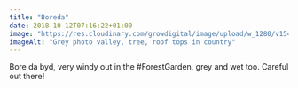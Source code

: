 ```yaml
---
title: "Boreda"
date: 2018-10-12T07:16:22+01:00
image: "https://res.cloudinary.com/growdigital/image/upload/w_1280/v1544364587/dark-43448018990.jpg"
imageAlt: "Grey photo valley, tree, roof tops in country"
---
```


Bore da byd, very windy out in the #ForestGarden, grey and wet too. Careful out there!

